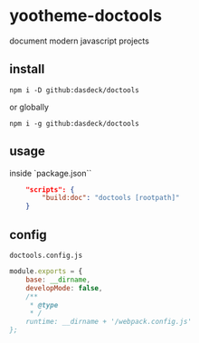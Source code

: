 # yootheme-doctools

document modern javascript projects

## install

`npm i -D github:dasdeck/doctools`

or globally

`npm i -g github:dasdeck/doctools`

## usage

inside `package.json``
```json
    "scripts": {
        "build:doc": "doctools [rootpath]"
    }
```

## config

`doctools.config.js`

```js
module.exports = {
    base: __dirname,
    developMode: false,
    /**
     * @type
     * /
    runtime: __dirname + '/webpack.config.js'
};
```

